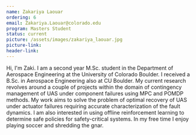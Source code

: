 ```yaml
---
name: Zakariya Laouar
ordering: 6
email: Zakariya.Laouar@colorado.edu
program: Masters Student
status: current
picture: /assets/images/zakariya_laouar.jpg
picture-link: 
header-link: 
---
```


Hi, I'm Zaki. I am a second year M.Sc. student in the Department of Aerospace Engineering at the University of Colorado Boulder. I received a B.Sc. in Aerospace Engineering also at CU Boulder. My current research revolves around a couple of projects within the domain of contingency management of UAS under component failures using MPC and POMDP methods. My work aims to solve the problem of optimal recovery of UAS under actuator failures requiring accurate characterization of the fault dynamics. I am also interested in using offline reinforcement learning to determine safe policies for safety-critical systems. In my free time I enjoy playing soccer and shredding the gnar.